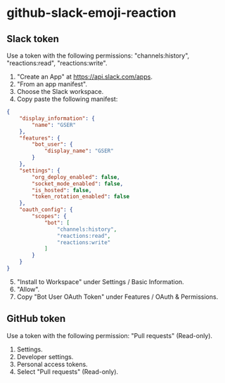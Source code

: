# github-slack-emoji-reaction

## Slack token

Use a token with the following permissions: "channels:history", "reactions:read", "reactions:write".

1. "Create an App" at https://api.slack.com/apps.
2. "From an app manifest".
3. Choose the Slack workspace.
4. Copy paste the following manifest:
```json
{
    "display_information": {
        "name": "GSER"
    },
    "features": {
		"bot_user": {
			"display_name": "GSER"
		}
	},
    "settings": {
        "org_deploy_enabled": false,
        "socket_mode_enabled": false,
        "is_hosted": false,
        "token_rotation_enabled": false
    },
    "oauth_config": {
		"scopes": {
			"bot": [
				"channels:history",
				"reactions:read",
				"reactions:write"
			]
		}
	}
}
```
5. "Install to Workspace" under Settings / Basic Information.
6. "Allow".
7. Copy "Bot User OAuth Token" under Features / OAuth & Permissions.

## GitHub token

Use a token with the following permission: "Pull requests" (Read-only).

1. Settings.
2. Developer settings.
3. Personal access tokens.
4. Select "Pull requests" (Read-only).
